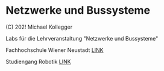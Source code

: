 # Netzwerke und Bussysteme
(C) 202! Michael Kollegger

Labs für die Lehrveranstaltung "Netzwerke und Bussysteme"  

Fachhochschule Wiener Neustadt [LINK](https://www.fhwn.ac.at)

Studiengang Robotik [LINK](https://www.fhwn.ac.at/studiengang/bachelor-robotik)


